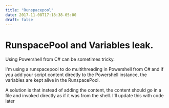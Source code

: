 ```yaml
---
title: "Runspacepool"
date: 2017-11-08T17:18:38-05:00
draft: false
---
```

# RunspacePool and Variables leak.

Using Powershell from C# can be sometimes tricky.

I'm using a runspacepool to do multithreading in Powershell from C# and if you add your script content directly to the Powershell instance, the variables are kept alive in the RunspacePool.  

A solution is that instead of adding the content, the content should go in a file and invoked directly as if it was from the shell. I'll update this with code later

